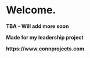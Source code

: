 <html>
<body>
<h1><b>Welcome.<b></h1>
<p>TBA - Will add more soon</p>
<p>Made for my leadership project</p>
<footer>https://www.connprojects.com</footer>
</body>
</html>